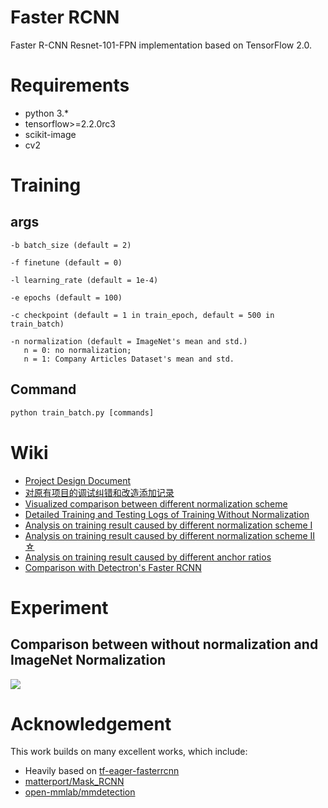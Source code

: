 # Faster RCNN
Faster R-CNN Resnet-101-FPN implementation based on TensorFlow 2.0.

# Requirements
- python 3.*
- tensorflow>=2.2.0rc3
- scikit-image
- cv2

# Training
## args
```
-b batch_size (default = 2)
```

```
-f finetune (default = 0)
```

```
-l learning_rate (default = 1e-4)
```

```
-e epochs (default = 100)
```

```
-c checkpoint (default = 1 in train_epoch, default = 500 in train_batch)
```

```
-n normalization (default = ImageNet's mean and std.)
   n = 0: no normalization;
   n = 1: Company Articles Dataset's mean and std.
```

## Command
``` python
python train_batch.py [commands]
```

# Wiki
- [Project Design Document](https://github.com/Noba1anc3/Faster-RCNN-TensorFlow-2/wiki/Project-Design-Document)
- [对原有项目的调试纠错和改造添加记录
](https://github.com/Noba1anc3/Faster-RCNN-TensorFlow-2/wiki/%E5%AF%B9%E5%8E%9F%E6%9C%89%E9%A1%B9%E7%9B%AE%E7%9A%84%E8%B0%83%E8%AF%95%E7%BA%A0%E9%94%99%E5%92%8C%E6%94%B9%E9%80%A0%E6%B7%BB%E5%8A%A0%E8%AE%B0%E5%BD%95)
- [Visualized comparison between different normalization scheme](https://github.com/Noba1anc3/Faster-RCNN-TensorFlow-2/wiki/Comparison-between-different-normalization)
- [Detailed Training and Testing Logs of Training Without Normalization](https://github.com/Noba1anc3/Faster-RCNN-TensorFlow-2/wiki/Detailed-Training-and-Testing-Logs-of-Training-Without-Normalization)
- [Analysis on training result caused by different normalization scheme I](https://github.com/Noba1anc3/Faster-RCNN-TensorFlow-2/wiki/Analysis-on-training-result-caused-by-different-normalization-scheme-I)
- [Analysis on training result caused by different normalization scheme II ☆](https://github.com/Noba1anc3/Faster-RCNN-TensorFlow-2/wiki/%E2%98%86-Analysis-on-training-result-caused-by-different-normalization-scheme-II-%E2%98%86)
- [Analysis on training result caused by different anchor ratios](https://github.com/Noba1anc3/Faster-RCNN-TensorFlow-2/wiki/Analysis-on-training-result-caused-by-different-anchor-ratios)
- [Comparison with Detectron's Faster RCNN](https://github.com/Noba1anc3/Faster-RCNN-TensorFlow-2/wiki/Comparison-with-Detectron's-Faster-RCNN)
# Experiment
## Comparison between without normalization and ImageNet Normalization
![](http://m.qpic.cn/psc?/fef49446-40e0-48c4-adcc-654c5015022c/U9VSE8DftkGCrX.UXUSpmxIT4b**SQhrHn6NAn98RVNPQvml82nEWGkQemceMb78Y2pOnzhC.ocBsHnTfSQm0YjwcvdKn.Bc*g4RzGizWbc!/b&bo=TALgAUwC4AEDGTw!&rf=viewer_4)

# Acknowledgement
This work builds on many excellent works, which include:
- Heavily based on [tf-eager-fasterrcnn](https://github.com/Viredery/tf-eager-fasterrcnn)
- [matterport/Mask_RCNN](https://github.com/matterport/Mask_RCNN)
- [open-mmlab/mmdetection](https://github.com/open-mmlab/mmdetection)


